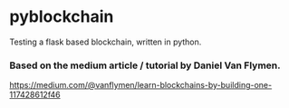 # pyblockchain
Testing a flask based blockchain, written in python. 


### Based on the medium article / tutorial by Daniel Van Flymen. 

https://medium.com/@vanflymen/learn-blockchains-by-building-one-117428612f46

